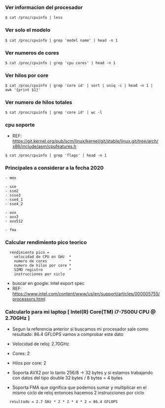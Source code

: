 ### Ver informacion del procesador

~~~
$ cat /proc/cpuinfo | less
~~~

### Ver solo el modelo

~~~
$ cat /proc/cpuinfo | grep 'model name' | head -n 1
~~~

### Ver numeros de cores

~~~
$ cat /proc/cpuinfo | grep 'cpu cores' | head -n 1
~~~

### Ver hilos por core

~~~
$ cat /proc/cpuinfo | grep 'core id' | sort | uniq -c | head -n 1 | awk '{print $1}'
~~~

### Ver numero de hilos totales
~~~
$ cat /proc/cpuinfo | grep 'core id' | wc -l
~~~

### cpu soporte

- REF: https://git.kernel.org/pub/scm/linux/kernel/git/stable/linux.git/tree/arch/x86/include/asm/cpufeatures.h

~~~
$ cat /proc/cpuinfo | grep 'flags' | head -n 1
~~~

### Principales a considerar a la fecha 2020

~~~
- mmx

- sse
- sse2
- ssse3
- sse4_1
- sse4_2

- avx
- avx2
- avx512

- fma
~~~

### Calcular rendimiento pico teorico

~~~
  rendimiento pico = 
	velocidad de CPU en GHz  * 
	numero de cores          *
	numero de hilos por core *
	SIMD registro            *
	instrucciones por ciclo
~~~

- buscar en google: Intel export spec
- REF: https://www.intel.com/content/www/us/en/support/articles/000005755/processors.html

###  Calcularlo para mi laptop [ Intel(R) Core(TM) i7-7500U CPU @ 2.70GHz ]

- Segun la referencia anterior si buscamos mi procesador sale como resultado: 86.4 GFLOPS vamos a comprobar este dato

- Velocidad de reloj: 2.70GHz
- Cores: 2
- Hilos por core: 2
- Soporta AVX2 por lo tanto 256/8 -> 32 bytes y si estamos trabajando con datos del tipo double 32 bytes / 8 bytes = 4 bytes
- Soporta FMA que significa que podemos sumar y multiplicar en el mismo ciclo de reloj entonces hacemos 2 instrucciones por ciclo

~~~
  resultado = 2.7 GHz * 2 * 2 * 4 * 2 = 86.4 GFLOPS 
~~~
